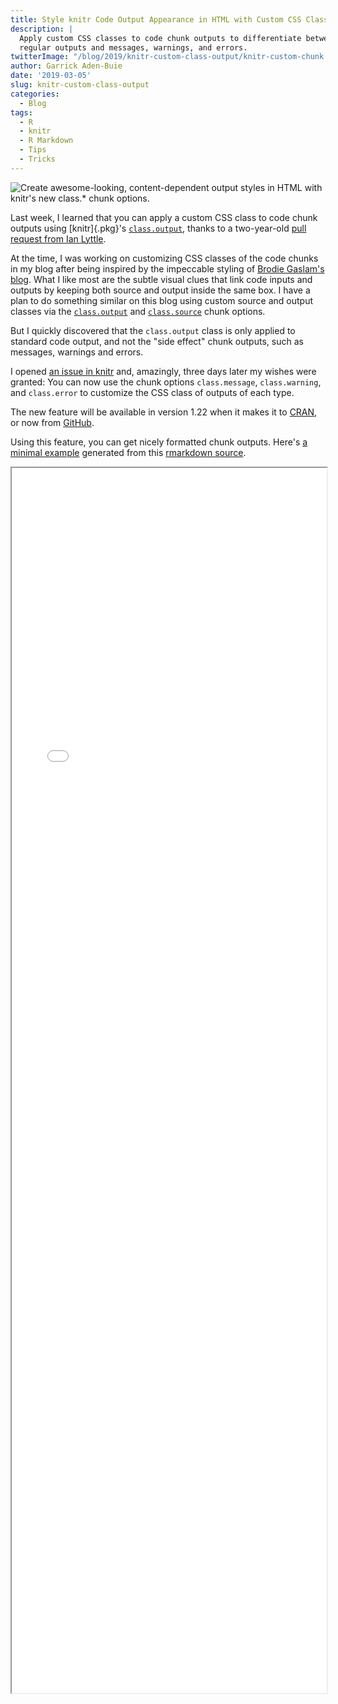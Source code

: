 ```yaml
---
title: Style knitr Code Output Appearance in HTML with Custom CSS Classes
description: | 
  Apply custom CSS classes to code chunk outputs to differentiate between 
  regular outputs and messages, warnings, and errors.
twitterImage: "/blog/2019/knitr-custom-class-output/knitr-custom-chunk.png"
author: Garrick Aden-Buie
date: '2019-03-05'
slug: knitr-custom-class-output
categories:
  - Blog
tags:
  - R
  - knitr
  - R Markdown
  - Tips
  - Tricks
---
```




<!-- Links -->
[knitr-og-issue]: https://github.com/yihui/knitr/pull/1335
[knitr-issue]: https://github.com/yihui/knitr/issues/1676
[stackoverflow-question]: https://stackoverflow.com/questions/48538373/chunk-option-class-output-is-not-working-on-error-message
[knitr-class-output]: https://yihui.name/knitr/options/#text-results
[knitr-class-source]: https://yihui.name/knitr/options/#code-decoration
[knitr-example]: https://github.com/yihui/knitr-examples/blob/master/116-html-class.Rmd
[knitr-gh]: https://github.com/yihui/knitr
[knitr-cran]: https://cran.r-project.org/package=knitr
[brodieg-code]: https://www.brodieg.com/2019/02/09/favicons-from-the-comfort-of-your-r-session/#fn2

![Create awesome-looking, content-dependent output styles in HTML with `knitr`'s new `class.*` chunk options.](/blog/2019/knitr-custom-class-output/knitr-custom-chunk.png)

Last week, I learned that you can apply a custom CSS class to code chunk outputs using [knitr]{.pkg}'s [`class.output`][knitr-class-output], thanks to a two-year-old [pull request from Ian Lyttle][knitr-og-issue].

At the time, I was working on customizing CSS classes of the code chunks in my blog after being inspired by the impeccable styling of [Brodie Gaslam's blog][brodieg-code].
What I like most are the subtle visual clues that link code inputs and outputs by keeping both source and output inside the same box.
I have a plan to do something similar on this blog using custom source and output classes via the [`class.output`][knitr-class-output] and [`class.source`][knitr-class-source] chunk options.

But I quickly discovered that the `class.output` class is only applied to standard code output, and not the "side effect" chunk outputs, such as messages, warnings and errors.

I opened [an issue in knitr][knitr-issue] and, amazingly, three days later my wishes were granted:
You can now use the chunk options `class.message`, `class.warning`, and `class.error` to customize the CSS class of outputs of each type.

The new feature will be available in version 1.22 when it makes it to [CRAN][knitr-cran], or now from [GitHub][knitr-gh].

Using this feature, you can get nicely formatted chunk outputs.
Here's [a minimal example](../2019/knitr-custom-class-output/demo.html) generated from this
[rmarkdown source](../2019/knitr-custom-class-output/demo.Rmd).



<div class="iframe-container" style="height: 50vh;">
<iframe src="../2019/knitr-custom-class-output/demo.html" width="100%" height="98%">
</iframe>
</div>
